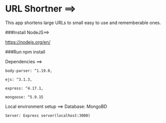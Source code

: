 # URL Shortner ==>

This app shortens large URLs to small easy to use and rememberable ones. 

###Install NodeJS==>

https://nodejs.org/en/

    
###Run    npm install


Dependencies ==>

    body-parser: ^1.19.0,

    ejs: ^3.1.3,
    
    express: ^4.17.1,
    
    mongoose: ^5.9.15
    
    
Local environment setup ==>
    Database: MongoBD 


    Server: Express server(localhost:3000)
    
